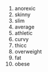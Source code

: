 1. anorexic
2. skinny
3. slim
4. average
5. athletic
6. curvy
7. thicc
8. overweight
9. fat
10. obese
